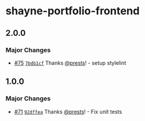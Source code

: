 # shayne-portfolio-frontend

## 2.0.0

### Major Changes

- [#75](https://github.com/prests/portfolio/pull/75) [`7bdb1cf`](https://github.com/prests/portfolio/commit/7bdb1cfb9ddee21d228ce713aebe0d67b90e85b5) Thanks [@prests](https://github.com/prests)! - setup stylelint

## 1.0.0

### Major Changes

- [#71](https://github.com/prests/portfolio/pull/71) [`92dffea`](https://github.com/prests/portfolio/commit/92dffea786077a0b8bd94fb4b25d98baec56ca93) Thanks [@prests](https://github.com/prests)! - Fix unit tests

